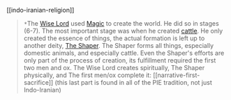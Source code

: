 [[indo-iranian-religion]]

> `*`The [Wise Lord](wise-lord.md) used [Magic](magic.md) to create the world. He did so in stages (6-7). The most important stage was when he created [cattle](bovines.md). He only created the essence of things, the actual formation is left up to another deity, [The Shaper](the-shaper.md). The Shaper forms all things, especially domestic animals, and especially cattle. Even the Shaper's efforts are only part of the process of creation, its fulfillment required the first two men and ox. The Wise Lord creates spiritually, The Shaper physically, and The first men/ox complete it: [[narrative-first-sacrifice]] (this last part is found in all of the PIE tradition, not just Indo-Iranian)